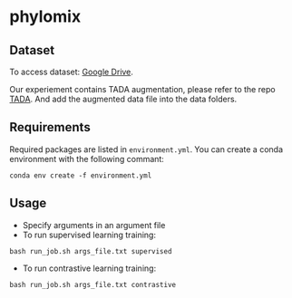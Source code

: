 # phylomix

## Dataset

To access dataset: [Google Drive](https://drive.google.com/drive/folders/1fAzZKaI7mMx0xZGI7dOwEfCa1gRNkmCm).

Our experiement contains TADA augmentation, please refer to the repo [TADA](https://github.com/tada-alg/TADA). And add the augmented data file into the data folders.

## Requirements

Required packages are listed in ```environment.yml```. You can create a conda environment with the following commant:

```{bash}
conda env create -f environment.yml
```

## Usage

- Specify arguments in an argument file
- To run supervised learning training:

```{bash}
bash run_job.sh args_file.txt supervised
```

- To run contrastive learning training:

```{bash}
bash run_job.sh args_file.txt contrastive
```




